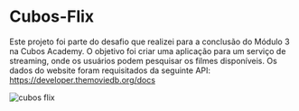 # Cubos-Flix
Este projeto foi parte do desafio que realizei para a conclusão do Módulo 3 na Cubos Academy.
O objetivo foi criar uma aplicação para um serviço de streaming, onde os usuários podem pesquisar os filmes disponíveis.
Os dados do website foram requisitados da seguinte API: https://developer.themoviedb.org/docs

<img src="C:\Users\ferna\repos\desafios-cubos\cubos-flix\cubos-flix-light.png" alt="cubos flix">
